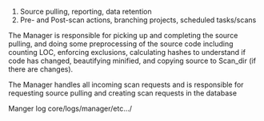 1. Source pulling, reporting, data retention
2. Pre- and Post-scan actions, branching projects, scheduled tasks/scans

The Manager is responsible for picking up and completing the source pulling, and doing some preprocessing of the source code including counting LOC, 
enforcing exclusions, calculating hashes to understand if code has changed, beautifying minified, and copying source to Scan_dir (if there are changes).


The Manager handles all incoming scan requests and is responsible for requesting source pulling and creating scan requests in the database

Manger log core/logs/manager/etc.../
